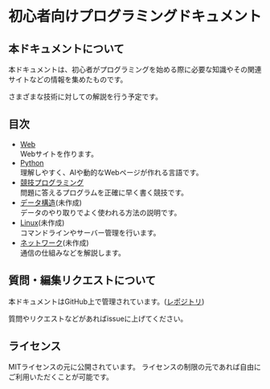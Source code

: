 # 初心者向けプログラミングドキュメント

## 本ドキュメントについて

本ドキュメントは、初心者がプログラミングを始める際に必要な知識やその関連サイトなどの情報を集めたものです。

さまざまな技術に対しての解説を行う予定です。

## 目次

- [Web](./web/)<br>Webサイトを作ります。
- [Python](./python)<br>理解しやすく、AIや動的なWebページが作れる言語です。
- [競技プログラミング](./comp/)<br>問題に答えるプログラムを正確に早く書く競技です。
- [データ構造](./data-format/)(未作成)<br>データのやり取りでよく使われる方法の説明です。
- [Linux]()(未作成)<br>コマンドラインやサーバー管理を行います。
- [ネットワーク]()(未作成)<br>通信の仕組みなどを解説します。

## 質問・編集リクエストについて

本ドキュメントはGitHub上で管理されています。([レポジトリ](https://github.com/Koyo-PC/Docs-For-Beginners))

質問やリクエストなどがあればissueに上げてください。

## ライセンス

MITライセンスの元に公開されています。
ライセンスの制限の元であれば自由にご利用いただくことが可能です。
